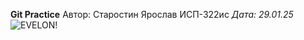 **Git Practice**
Автор: Старостин Ярослав ИСП-322ис
_Дата: 29.01.25_
![EVELON!](https://cybersport-img.cdnvideo.ru/images/as-is/plain/93/93a3608e-756f-4571-a09e-8462eea897ff.png)
